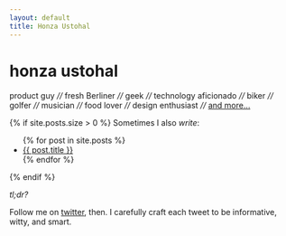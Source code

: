 ```yaml
---
layout: default
title: Honza Ustohal
---
```


# honza ustohal


product guy
*//* fresh Berliner
*//* geek
*//* technology aficionado
*//* biker
*//* golfer
*//* musician
*//* food lover
*//* design enthusiast
*//* [and more...](http://ustohal.eu)

{% if site.posts.size > 0 %}
Sometimes I also _write_:

<ul>
{% for post in site.posts %}
<li><a href="{{ BASE_PATH }}{{ post.url }}">{{ post.title }}</a></li>
{% endfor %}
</ul>
{% endif %}

_tl;dr?_

Follow me on [twitter](http://twitter.com/swaycz), then. I carefully craft each tweet to be informative, witty, and smart.
